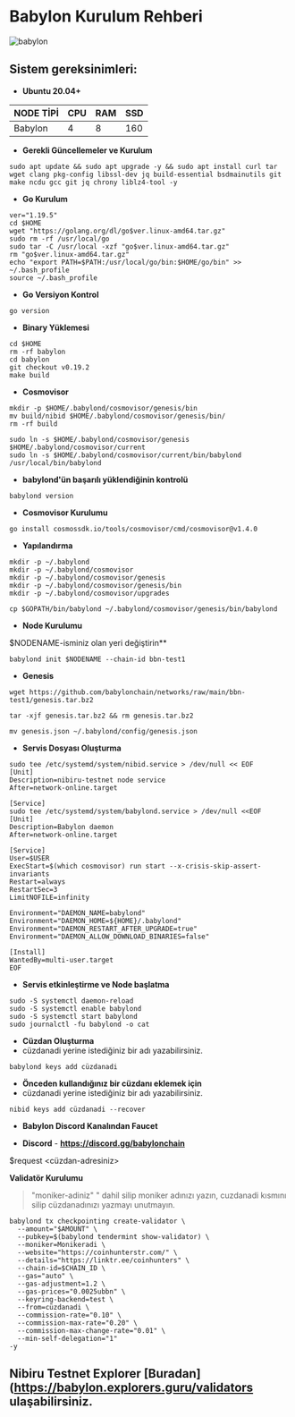 # Babylon Kurulum Rehberi

![babylon](https://user-images.githubusercontent.com/111747226/223374946-c71aa47c-a81b-4482-a71b-149df576898e.png)



## Sistem gereksinimleri:

- **Ubuntu 20.04+**

NODE TİPİ | CPU     | RAM      | SSD     |
| ------------- | ------------- | ------------- | -------- |
| Babylon | 4          | 8         | 160  |
  
  

- **Gerekli Güncellemeler ve Kurulum**

```
sudo apt update && sudo apt upgrade -y && sudo apt install curl tar wget clang pkg-config libssl-dev jq build-essential bsdmainutils git make ncdu gcc git jq chrony liblz4-tool -y
```

- **Go Kurulum**

```
ver="1.19.5"
cd $HOME
wget "https://golang.org/dl/go$ver.linux-amd64.tar.gz"
sudo rm -rf /usr/local/go
sudo tar -C /usr/local -xzf "go$ver.linux-amd64.tar.gz"
rm "go$ver.linux-amd64.tar.gz"
echo "export PATH=$PATH:/usr/local/go/bin:$HOME/go/bin" >> ~/.bash_profile
source ~/.bash_profile
```

- **Go Versiyon Kontrol**

```
go version
```
- **Binary Yüklemesi**

```
cd $HOME
rm -rf babylon
cd babylon
git checkout v0.19.2
make build
```

- **Cosmovisor**

```
mkdir -p $HOME/.babylond/cosmovisor/genesis/bin
mv build/nibid $HOME/.babylond/cosmovisor/genesis/bin/
rm -rf build
```
```
sudo ln -s $HOME/.babylond/cosmovisor/genesis $HOME/.babylond/cosmovisor/current
sudo ln -s $HOME/.babylond/cosmovisor/current/bin/babylond /usr/local/bin/babylond
```

- **babylond'ün başarılı yüklendiğinin kontrolü**

```
babylond version
```


- **Cosmovisor Kurulumu**

```
go install cosmossdk.io/tools/cosmovisor/cmd/cosmovisor@v1.4.0
```

- **Yapılandırma**

```
mkdir -p ~/.babylond
mkdir -p ~/.babylond/cosmovisor
mkdir -p ~/.babylond/cosmovisor/genesis
mkdir -p ~/.babylond/cosmovisor/genesis/bin
mkdir -p ~/.babylond/cosmovisor/upgrades
```
```
cp $GOPATH/bin/babylond ~/.babylond/cosmovisor/genesis/bin/babylond
```

- **Node Kurulumu**

$NODENAME-isminiz olan yeri değiştirin**
  
```
babylond init $NODENAME --chain-id bbn-test1
```

- **Genesis**

```
wget https://github.com/babylonchain/networks/raw/main/bbn-test1/genesis.tar.bz2
```
```
tar -xjf genesis.tar.bz2 && rm genesis.tar.bz2
```
```
mv genesis.json ~/.babylond/config/genesis.json
```
- **Servis Dosyası Oluşturma**

```
sudo tee /etc/systemd/system/nibid.service > /dev/null << EOF
[Unit]
Description=nibiru-testnet node service
After=network-online.target

[Service]
sudo tee /etc/systemd/system/babylond.service > /dev/null <<EOF
[Unit]
Description=Babylon daemon
After=network-online.target

[Service]
User=$USER
ExecStart=$(which cosmovisor) run start --x-crisis-skip-assert-invariants
Restart=always
RestartSec=3
LimitNOFILE=infinity

Environment="DAEMON_NAME=babylond"
Environment="DAEMON_HOME=${HOME}/.babylond"
Environment="DAEMON_RESTART_AFTER_UPGRADE=true"
Environment="DAEMON_ALLOW_DOWNLOAD_BINARIES=false"

[Install]
WantedBy=multi-user.target
EOF
```
- **Servis etkinleştirme ve Node başlatma**

```
sudo -S systemctl daemon-reload
sudo -S systemctl enable babylond
sudo -S systemctl start babylond
sudo journalctl -fu babylond -o cat
```

- **Cüzdan Oluşturma**
- cüzdanadi yerine istediğiniz bir adı yazabilirsiniz.
```
babylond keys add cüzdanadi
```

- **Önceden kullandığınız bir cüzdanı eklemek için**
- cüzdanadi yerine istediğiniz bir adı yazabilirsiniz.
```
nibid keys add cüzdanadi --recover
```


- **Babylon Discord Kanalından Faucet**

- **Discord** - **https://discord.gg/babylonchain**

$request <cüzdan-adresiniz>


**Validatör Kurulumu**
> "moniker-adiniz" " dahil silip moniker adınızı yazın, cuzdanadi kısmını silip cüzdanadınızı yazmayı unutmayın.

```
babylond tx checkpointing create-validator \
  --amount="$AMOUNT" \
  --pubkey=$(babylond tendermint show-validator) \
  --moniker=Monikeradi \
  --website="https://coinhunterstr.com/" \
  --details="https://linktr.ee/coinhunters" \
  --chain-id=$CHAIN_ID \
  --gas="auto" \
  --gas-adjustment=1.2 \
  --gas-prices="0.0025ubbn" \
  --keyring-backend=test \
  --from=cüzdanadi \
  --commission-rate="0.10" \
  --commission-max-rate="0.20" \
  --commission-max-change-rate="0.01" \
  --min-self-delegation="1"
-y
```

## Nibiru Testnet Explorer [Buradan](https://babylon.explorers.guru/validators ulaşabilirsiniz.


